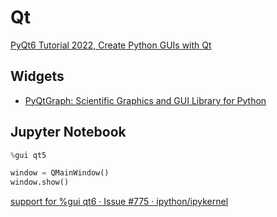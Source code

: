 # Qt
[PyQt6 Tutorial 2022, Create Python GUIs with Qt](https://www.pythonguis.com/pyqt6-tutorial/)

## Widgets
- [PyQtGraph: Scientific Graphics and GUI Library for Python](https://www.pyqtgraph.org/)

## Jupyter Notebook
```python
%gui qt5

window = QMainWindow()
window.show()
```

[support for %gui qt6 · Issue #775 · ipython/ipykernel](https://github.com/ipython/ipykernel/issues/775)
